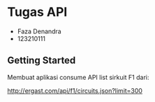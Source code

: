 # Tugas API

- Faza Denandra
- 123210111

## Getting Started

Membuat aplikasi consume API list sirkuit F1 dari:

http://ergast.com/api/f1/circuits.json?limit=300
